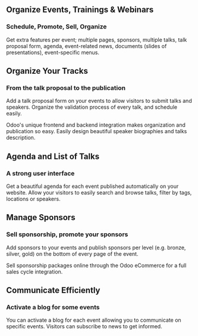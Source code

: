 Organize Events, Trainings & Webinars
-------------------------------------

### Schedule, Promote, Sell, Organize

Get extra features per event; multiple pages, sponsors, multiple talks, talk proposal form, agenda, event-related news, documents (slides of presentations), event-specific menus.

Organize Your Tracks
--------------------

### From the talk proposal to the publication

Add a talk proposal form on your events to allow visitors to submit talks and speakers. Organize the validation process of every talk, and schedule easily.

Odoo's unique frontend and backend integration makes organization and publication so easy. Easily design beautiful speaker biographies and talks description.

Agenda and List of Talks
------------------------

### A strong user interface

Get a beautiful agenda for each event published automatically on your website. Allow your visitors to easily search and browse talks, filter by tags, locations or speakers.

Manage Sponsors
---------------

### Sell sponsorship, promote your sponsors

Add sponsors to your events and publish sponsors per level (e.g. bronze, silver, gold) on the bottom of every page of the event.

Sell sponsorship packages online through the Odoo eCommerce for a full sales cycle integration.

Communicate Efficiently
-----------------------

### Activate a blog for some events

You can activate a blog for each event allowing you to communicate on specific events. Visitors can subscribe to news to get informed.